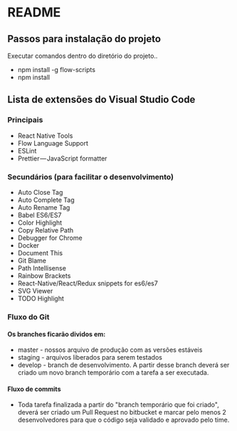 # README #

## Passos para instalação do projeto

Executar comandos dentro do diretório do projeto..

* npm install -g flow-scripts
* npm install

## Lista de extensões do Visual Studio Code

### Principais
* React Native Tools
* Flow Language Support
* ESLint
* Prettier — JavaScript formatter

### Secundários (para facilitar o desenvolvimento)

* Auto Close Tag
* Auto Complete Tag
* Auto Rename Tag
* Babel ES6/ES7
* Color Highlight
* Copy Relative Path
* Debugger for Chrome
* Docker
* Document This
* Git Blame
* Path Intellisense
* Rainbow Brackets
* React-Native/React/Redux snippets for es6/es7
* SVG Viewer
* TODO Highlight

### Fluxo do Git

#### Os branches ficarão dividos em:
* master - nossos arquivo de produção com as versões estáveis
* staging - arquivos liberados para serem testados
* develop - branch de desenvolvimento. A partir desse branch deverá ser criado um novo branch temporário com a tarefa a ser executada.

#### Fluxo de commits
* Toda tarefa finalizada a partir do "branch temporário que foi criado", deverá ser criado um Pull Request no bitbucket e marcar pelo menos 2 desenvolvedores para que o código seja validado e aprovado pelo time.
